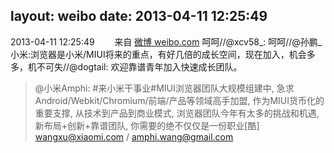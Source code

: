 layout: weibo
date: 2013-04-11 12:25:49
---
<meta name="referrer" content="no-referrer" />

2013-04-11 12:25:49  &nbsp;&nbsp;&nbsp;&nbsp;&nbsp;&nbsp; 来自 <a href="http://weibo.com/" rel="nofollow">微博 weibo.com</a>
呵呵//@xcv58_: 呵呵//@孙鹏_小米:浏览器是小米/MIUI将来的重点，有好几倍的成长空间，现在加入，机会多多，机不可失//@dogtail: 欢迎靠谱青年加入快速成长团队。
>  @小米Amphi: #来小米干事业#MIUI浏览器团队大规模组建中, 急求Android/Webkit/Chromium/前端/产品等领域高手加盟, 作为MIUI货币化的重要支撑, 从技术到产品到商业模式, 浏览器团队今年有太多的挑战和机遇, 新布局+创新+靠谱团队, 你需要的绝不仅仅是一份职业[酷] wangxu@xiaomi.com / amphi.wang@gmail.com ​​​
